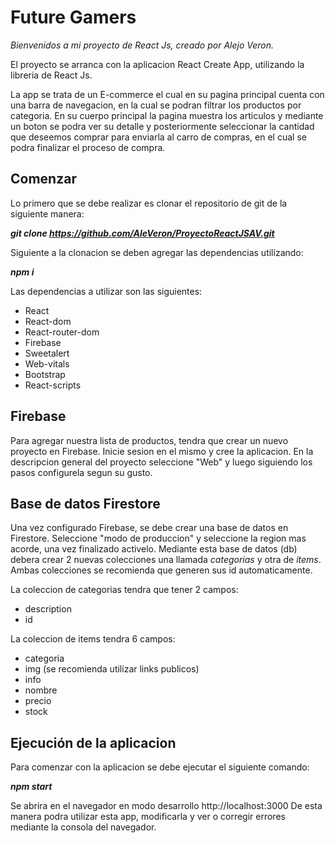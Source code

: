 # Future Gamers
*Bienvenidos a mi proyecto de React Js, creado por Alejo Veron.*

El proyecto se arranca con la aplicacion React Create App, utilizando la libreria de React Js.

La app se trata de un E-commerce el cual en su pagina principal cuenta con una barra de navegacion, en la cual se podran filtrar los productos por categoria. En su cuerpo principal la pagina muestra los articulos y mediante un boton se podra ver su detalle y posteriormente seleccionar la cantidad que deseemos comprar para enviarla al carro de compras, en el cual se podra finalizar el proceso de compra.

## Comenzar

Lo primero que se debe realizar es clonar el repositorio de git de la siguiente manera:

***git clone https://github.com/AleVeron/ProyectoReactJSAV.git***

Siguiente a la clonacion se deben agregar las dependencias utilizando:

***npm i***

Las dependencias a utilizar son las siguientes:
* React
* React-dom
* React-router-dom
* Firebase
* Sweetalert
* Web-vitals
* Bootstrap
* React-scripts

## Firebase

Para agregar nuestra lista de productos, tendra que crear un nuevo proyecto en Firebase. Inicie sesion en el mismo y cree la aplicacion. En la descripcion general del proyecto seleccione "Web" y luego siguiendo los pasos configurela segun su gusto. 

## Base de datos Firestore

Una vez configurado Firebase, se debe crear una base de datos en Firestore. Seleccione "modo de produccion" y seleccione la region mas acorde, una vez finalizado activelo. 
Mediante esta base de datos (db) debera crear 2 nuevas colecciones una llamada *categorias* y otra de *items*. Ambas colecciones se recomienda que generen sus id automaticamente.

La coleccion de categorias tendra que tener 2 campos:
* description
* id

La coleccion de items tendra 6 campos:
* categoria
* img (se recomienda utilizar links publicos)
* info 
* nombre
* precio
* stock

## Ejecución de la aplicacion

Para comenzar con la aplicacion se debe ejecutar el siguiente comando: 

**_npm start_**

Se abrira en el navegador en modo desarrollo http://localhost:3000
De esta manera podra utilizar esta app, modificarla y ver o corregir errores mediante la consola del navegador.